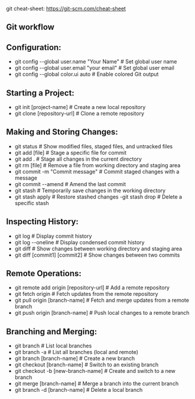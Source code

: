git cheat-sheet: https://git-scm.com/cheat-sheet

## Git workflow


## Configuration:

- git config --global user.name "Your Name" # Set global user name
- git config --global user.email "your email" # Set global user email
- git config --global color.ui auto # Enable colored Git output

## Starting a Project:
- git init [project-name] # Create a new local repository
- git clone [repository-url] # Clone a remote repository

## Making and Storing Changes:

- git status # Show modified files, staged files, and untracked files
- git add [file] # Stage a specific file for commit
- git add . # Stage all changes in the current directory
- git rm [file] # Remove a file from working directory and staging area
- git commit -m "Commit message" # Commit staged changes with a message
- git commit --amend # Amend the last commit
- git stash # Temporarily save changes in the working directory
- git stash apply # Restore stashed changes
-git stash drop # Delete a specific stash

## Inspecting History:

- git log # Display commit history
- git log --oneline # Display condensed commit history
- git diff # Show changes between working directory and staging area
- git diff [commit1] [commit2] # Show changes between two commits

## Remote Operations:

- git remote add origin [repository-url] # Add a remote repository
- git fetch origin # Fetch updates from the remote repository
- git pull origin [branch-name] # Fetch and merge updates from a remote branch
- git push origin [branch-name] # Push local changes to a remote branch

## Branching and Merging:

- git branch # List local branches
- git branch -a # List all branches (local and remote)
- git branch [branch-name] # Create a new branch
- git checkout [branch-name] # Switch to an existing branch
- git checkout -b [new-branch-name] # Create and switch to a new branch
- git merge [branch-name] # Merge a branch into the current branch
- git branch -d [branch-name] # Delete a local branch





